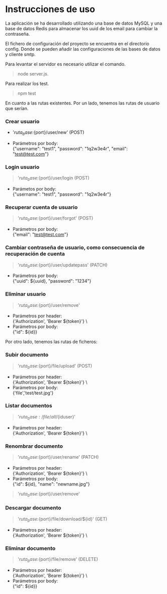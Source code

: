 # Instrucciones de uso

La aplicación se ha desarrollado utilizando una base de datos MySQL y una base de datos Redis para almacenar los uuid de los email para cambiar la contraseña.

El fichero de configuración del proyecto se encuentra en el directorio config. Donde se pueden añadir las configuraciones de las bases de datos y cliente smtp.

Para levantar el servidor es necesario utilizar el comando.

> node server.js.

Para realizar los test.

> npm test

En cuanto a las rutas existentes.
Por un lado, tenemos las rutas de usuario que serían.

### Crear usuario
- '${ruta_base}:${port}/user/new' (POST)

- Parámetros por body: \
{"username": "test1", 
"password": "1q2w3e4r", 
"email": "test@test.com"}

### Login usuario

>'${ruta_base}:${port}/user/login (POST)

- Parámetos por body: \
{"username": "test1", 
"password": "1q2w3e4r"}

### Recuperar cuenta de usuario

> '${ruta_base}:${port}/user/forgot' (POST)

- Parámetros por body: \
{"email": "test@test.com"}

### Cambiar contraseña de usuario, como consecuencia de recuperación de cuenta

> '${ruta_base}:${port}/user/updatepass' (PATCH)

- Parámetros por body: \
{"uuid": ${uuid}, "password": "1234"}

### Eliminar usuario

> '${ruta_base}:${port}/user/remove'

- Parámetros por header: \
{'Authorization', 'Bearer ${token}'} \
- Parámetros por body: \
{"id": ${id}}


Por otro lado, tenemos las rutas de ficheros:

### Subir documento

> '${ruta_base}:${port}/file/upload' (POST)

- Parámetros por header: \
{'Authorization', 'Bearer ${token}'} \
- Parámetros por body: \
{'file','test/test.jpg'}

### Listar documentos

> '${ruta_base}:/file/all/${iduser}'

- Parámetros por header: \
{'Authorization', 'Bearer ${token}'} \

### Renombrar documento

> '${ruta_base}:${port}/user/rename' (PATCH)

- Parámetros por header: \
{'Authorization', 'Bearer ${token}'} \
- Parámetros por body: \
{"id": ${id}, "name": "newname.jpg"}

> '${ruta_base}:${port}/user/remove'

### Descargar documento

> '${ruta_base}:${port}/file/download/${id}' (GET)

- Parámetros por header: \
{'Authorization', 'Bearer ${token}'} \


### Eliminar documento

> '${ruta_base}:${port}/file/remove' (DELETE)

- Parámetros por header: \
{'Authorization', 'Bearer ${token}'} \
- Parámetros por body: \
{"id": ${id}}